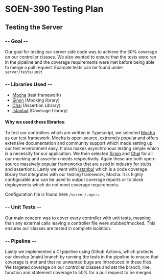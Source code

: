 # SOEN-390 Testing Plan

## Testing the Server

### -- Goal --

Our goal for testing our server side code was to achieve the 50% coverage on our controller classes. We also wanted to ensure that the tests were ran in the pipeline and the coverage requirements were met before being able to merge a pull request. Example tests can be found under `server/tests/unit`

### -- Libraries Used --

 - [Mocha](https://mochajs.org/) (test framework)
 - [Sinon](https://sinonjs.org/) (Mocking library)
 - [Chai](https://www.chaijs.com/) (Assertion Library)
 - [Istanbul](https://istanbul.js.org/) (Coverage Library)

#### Why we used these libraries:

To test our controllers which are written in Typescript, we selected [Mocha](https://mochajs.org/) as our test framework. Mocha is open-source, extremely popular and offers extensive documentation and community support which made setting up our test environment easy. It also makes asynchronous testing simple which is a necessity for our application. We then selected [Sinon](https://sinonjs.org/) and [Chai](https://www.chaijs.com/) for all our mocking and assertion needs respectively. Again these are both open-source massively popular frameworks that are used in industry for stubs and assertions. Lastly we went with [Istanbul](https://istanbul.js.org/) which is a code coverage library that integrates with our testing framework, Mocha. It is highly configurable and can be used to output coverage reports or to block deployments which do not meet coverage requirements.

Configuration file is found here `/server/.nycrc`

### -- Unit Tests --

Our main concern was to cover every controller with unit tests, meaning than any external calls leaving a controller file were stubbed/mocked. This ensures our classes are tested in complete isolation.

### -- Pipeline --

Lastly we implemented a CI pipeline using Github Actions, which protects our develop (main) branch by running the tests in the pipeline to ensure that coverage is met and that no unwanted bugs are introduced in these files. We targeted coverage on our controller classes and set the branch, line, function and statement coverage to 50% for a pull request to be merged.


